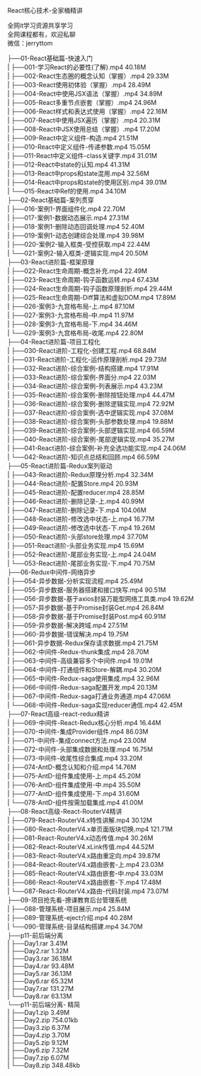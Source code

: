 React核心技术-全家桶精讲

全网it学习资源共享学习<br>全网课程都有，欢迎私聊<br>微信：jerryttom<br>

├──01-React基础篇-快速入门<br> | ├──001-学习React的必要性(了解).mp4 40.18M<br> | ├──002-React生态圈的概念认知（掌握）.mp4 29.33M<br> | ├──003-React使用初体验（掌握）.mp4 28.49M<br> | ├──004-React中使用JSX语法（掌握）.mp4 34.89M<br> | ├──005-React多重节点嵌套（掌握）.mp4 24.96M<br> | ├──006-React样式和表达式使用（掌握）.mp4 22.16M<br> | ├──007-React中使用JSX遍历（掌握）.mp4 20.31M<br> | ├──008-React中JSX使用总结（掌握）.mp4 17.20M<br> | ├──009-React中定义组件-构造.mp4 21.51M<br> | ├──010-React中定义组件-传递参数.mp4 15.05M<br> | ├──011-React中定义组件-class关键字.mp4 31.01M<br> | ├──012-React中state的认知.mp4 41.31M<br> | ├──013-React中props和state混用.mp4 32.56M<br> | ├──014-React中props和state的使用区别.mp4 39.01M<br> | └──015-React中Ref的使用.mp4 34.10M<br> ├──02-React基础篇-案列贯穿<br> | ├──016-案例1-界面组件化.mp4 22.70M<br> | ├──017-案例1-数据动态展示.mp4 27.31M<br> | ├──018-案例1-删除动态回调处理.mp4 52.40M<br> | ├──019-案例1-动态创建综合处理.mp4 39.98M<br> | ├──020-案例2-输入框类-受控获取.mp4 22.44M<br> | └──021-案例2-输入框类-逻辑实现.mp4 20.50M<br> ├──03-React进阶篇-框架原理<br> | ├──022-React生命周期-概念补充.mp4 22.49M<br> | ├──023-React生命周期-钩子函数运转.mp4 67.43M<br> | ├──024-React生命周期-钩子函数原理剖析.mp4 29.44M<br> | ├──025-React生命周期-Diff算法和虚拟DOM.mp4 17.89M<br> | ├──026-案例3-九宫格布局-上.mp4 87.10M<br> | ├──027-案例3-九宫格布局-中.mp4 11.97M<br> | ├──028-案例3-九宫格布局-下.mp4 34.46M<br> | └──029-案例3-九宫格布局-收尾.mp4 22.80M<br> ├──04-React进阶篇-项目工程化<br> | ├──030-React进阶-工程化-创建工程.mp4 68.84M<br> | ├──031-React进阶-工程化-运作原理剖析.mp4 29.73M<br> | ├──032-React进阶-综合案例-结构搭建.mp4 17.91M<br> | ├──033-React进阶-综合案例-界面分.mp4 22.03M<br> | ├──034-React进阶-综合案例-列表展示.mp4 43.23M<br> | ├──035-React进阶-综合案例-删除按钮处理.mp4 44.47M<br> | ├──036-React进阶-综合案例-删除逻辑实现.mp4 72.92M<br> | ├──037-React进阶-综合案例-选中逻辑实现.mp4 37.08M<br> | ├──038-React进阶-综合案例-头部参数处理.mp4 19.88M<br> | ├──039-React进阶-综合案例-头部逻辑实现.mp4 66.59M<br> | ├──040-React进阶-综合案例-尾部逻辑实现.mp4 35.27M<br> | ├──041-React进阶-综合案例-补充全选功能实现.mp4 24.06M<br> | └──042-React进阶-知识点总结和回顾.mp4 66.59M<br> ├──05-React进阶篇-Redux案列驱动<br> | ├──043-React进阶-Redux原理分析.mp4 32.34M<br> | ├──044-React进阶-配置Store.mp4 20.93M<br> | ├──045-React进阶-配置reducer.mp4 28.85M<br> | ├──046-React进阶-删除记录-上.mp4 40.99M<br> | ├──047-React进阶-删除记录-下.mp4 104.06M<br> | ├──048-React进阶-修改选中状态-上.mp4 16.77M<br> | ├──049-React进阶-修改选中状态-下.mp4 19.26M<br> | ├──050-React进阶-头部store处理.mp4 37.70M<br> | ├──051-React进阶-头部业务实现.mp4 15.69M<br> | ├──052-React进阶-尾部业务实现-上.mp4 24.04M<br> | └──053-React进阶-尾部业务实现-下.mp4 70.75M<br> ├──06-Redux中间件-网络异步<br> | ├──054-异步数据-分析实现流程.mp4 25.49M<br> | ├──055-异步数据-服务器搭建和接口快写.mp4 90.51M<br> | ├──056-异步数据-基于axios封装万能型网络工具类.mp4 19.62M<br> | ├──057-异步数据-基于Promise封装Get.mp4 26.84M<br> | ├──058-异步数据-基于Promise封装Post.mp4 60.91M<br> | ├──059-异步数据-解决跨域.mp4 27.51M<br> | ├──060-异步数据-错误解决.mp4 19.75M<br> | ├──061-异步数据-Redux保存请求数据.mp4 21.75M<br> | ├──062-中间件-Redux-thunk集成.mp4 28.70M<br> | ├──063-中间件-高级兼容多个中间件.mp4 19.01M<br> | ├──064-中间件-打通组件和Store-解耦.mp4 30.20M<br> | ├──065-中间件-Redux-saga使用集成.mp4 32.96M<br> | ├──066-中间件-Redux-saga配置开发.mp4 20.13M<br> | ├──067-中间件-Redux-saga打通业务通道.mp4 47.06M<br> | └──068-中间件-Redux-saga实现reducer通信.mp4 42.45M<br> ├──07-React高级-react-redux精讲<br> | ├──069-中间件-React-Redux核心分析.mp4 16.44M<br> | ├──070-中间件-集成Provider组件.mp4 86.03M<br> | ├──071-中间件-集成connect方法.mp4 23.00M<br> | ├──072-中间件-头部集成数据和处理.mp4 16.75M<br> | ├──073-中间件-收尾性综合集成.mp4 33.20M<br> | ├──074-AntD-概念认知和介绍.mp4 14.76M<br> | ├──075-AntD-组件集成使用-上.mp4 45.20M<br> | ├──076-AntD-组件集成使用-中.mp4 35.50M<br> | ├──077-AntD-组件集成使用-下.mp4 31.60M<br> | └──078-AntD-组件按需加载集成.mp4 41.00M<br> ├──08-React高级-React-RouterV4精讲<br> | ├──079-React-RouterV4.x特性讲解.mp4 30.12M<br> | ├──080-React-RouterV4.x单页面版块切换.mp4 121.71M<br> | ├──081-React-RouterV4.x动态传值.mp4 30.26M<br> | ├──082-React-RouterV4.xLink传值.mp4 44.52M<br> | ├──083-React-RouterV4.x路由重定向.mp4 39.87M<br> | ├──084-React-RouterV4.x路由嵌套-上.mp4 23.03M<br> | ├──085-React-RouterV4.x路由嵌套-中.mp4 33.03M<br> | ├──086-React-RouterV4.x路由嵌套-下.mp4 17.48M<br> | └──087-React-RouterV4.x路由-代码封装.mp4 73.07M<br> ├──09-项目抢先看-撩课教育后台管理系统<br> | ├──088-管理系统-项目展示.mp4 25.84M<br> | ├──089-管理系统-eject介绍.mp4 40.28M<br> | └──090-管理系统-目录结构搭建.mp4 34.70M<br> ├──p11-前后端分离<br> | ├──Day1.rar 3.41M<br> | ├──Day2.rar 1.32M<br> | ├──Day3.rar 36.18M<br> | ├──Day4.rar 93.48M<br> | ├──Day5.rar 36.13M<br> | ├──Day6.rar 65.32M<br> | ├──Day7.rar 131.27M<br> | └──Day8.rar 63.13M<br> └──p11-前后端分离- 精简<br> | ├──Day1.zip 3.49M<br> | ├──Day2.zip 754.01kb<br> | ├──Day3.zip 6.37M<br> | ├──Day4.zip 3.70M<br> | ├──Day5.zip 9.12M<br> | ├──Day6.zip 7.32M<br> | ├──Day7.zip 6.07M<br> | └──Day8.zip 348.48kb